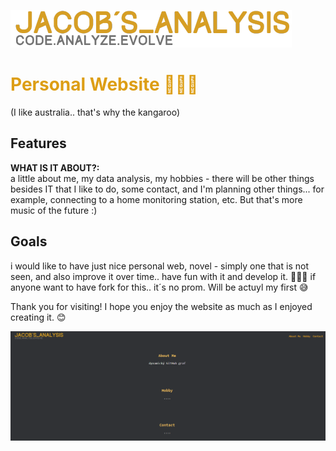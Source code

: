 ![Vizualizace](https://github.com/JacobBersheba89/New_website/blob/main/logo.png?raw=true)
<h1><span style="color:#dd9e15"> Personal Website 🦘👨‍🚀</span></h1> (I like australia.. that's why the kangaroo)

## Features

**WHAT IS IT ABOUT?:** <br>
a little about me, my data analysis, my hobbies - there will be other things besides IT that I like to do, some contact, and I'm planning other things... for example, connecting to a home monitoring station, etc. But that's more music of the future :)


## Goals
i would like to have just nice personal web, novel - simply one that is not seen, and also improve it over time.. have fun with it and develop it. 🙏🧑‍💻
if anyone want to have fork for this.. it´s no prom. Will be actuyl my first 😅

Thank you for visiting! I hope you enjoy the website as much as I enjoyed creating it. 😊

![Vizualizace](https://github.com/JacobBersheba89/New_website/blob/main/web.png?raw=true)

